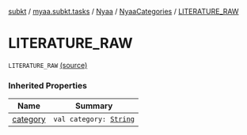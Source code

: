 [subkt](../../../index.md) / [myaa.subkt.tasks](../../index.md) / [Nyaa](../index.md) / [NyaaCategories](index.md) / [LITERATURE_RAW](./-l-i-t-e-r-a-t-u-r-e_-r-a-w.md)

# LITERATURE_RAW

`LITERATURE_RAW` [(source)](https://github.com/Myaamori/SubKt/blob/0.1.4/src/main/kotlin/myaa/subkt/tasks/tasks.kt#L771)

### Inherited Properties

| Name | Summary |
|---|---|
| [category](category.md) | `val category: `[`String`](https://kotlinlang.org/api/latest/jvm/stdlib/kotlin/-string/index.html) |
